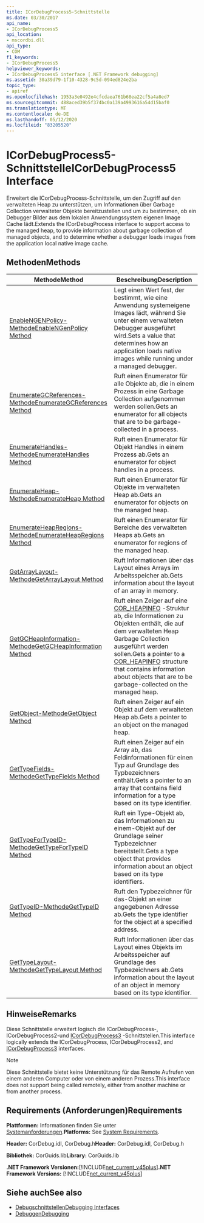 ```yaml
---
title: ICorDebugProcess5-Schnittstelle
ms.date: 03/30/2017
api_name:
- ICorDebugProcess5
api_location:
- mscordbi.dll
api_type:
- COM
f1_keywords:
- ICorDebugProcess5
helpviewer_keywords:
- ICorDebugProcess5 interface [.NET Framework debugging]
ms.assetid: 30a39d79-1f10-4328-9c5d-094ed824e2ba
topic_type:
- apiref
ms.openlocfilehash: 1953a3e0492e4cfcdaea761b68ea22cf5a4a8ed7
ms.sourcegitcommit: 488aced39b5f374bc0a139a4993616a54d15baf0
ms.translationtype: MT
ms.contentlocale: de-DE
ms.lasthandoff: 05/12/2020
ms.locfileid: "83205520"
---
```

# <a name="icordebugprocess5-interface"></a><span data-ttu-id="ffad8-102">ICorDebugProcess5-Schnittstelle</span><span class="sxs-lookup"><span data-stu-id="ffad8-102">ICorDebugProcess5 Interface</span></span>
<span data-ttu-id="ffad8-103">Erweitert die ICorDebugProcess-Schnittstelle, um den Zugriff auf den verwalteten Heap zu unterstützen, um Informationen über Garbage Collection verwalteter Objekte bereitzustellen und um zu bestimmen, ob ein Debugger Bilder aus dem lokalen Anwendungssystem eigenen Image Cache lädt.</span><span class="sxs-lookup"><span data-stu-id="ffad8-103">Extends the ICorDebugProcess interface to support access to the managed heap, to provide information about garbage collection of managed objects, and to determine whether a debugger loads images from the application local native image cache.</span></span>  
  
## <a name="methods"></a><span data-ttu-id="ffad8-104">Methoden</span><span class="sxs-lookup"><span data-stu-id="ffad8-104">Methods</span></span>  
  
|<span data-ttu-id="ffad8-105">Methode</span><span class="sxs-lookup"><span data-stu-id="ffad8-105">Method</span></span>|<span data-ttu-id="ffad8-106">Beschreibung</span><span class="sxs-lookup"><span data-stu-id="ffad8-106">Description</span></span>|  
|------------|-----------------|  
|[<span data-ttu-id="ffad8-107">EnableNGENPolicy-Methode</span><span class="sxs-lookup"><span data-stu-id="ffad8-107">EnableNGenPolicy Method</span></span>](icordebugprocess5-enablengenpolicy-method.md)|<span data-ttu-id="ffad8-108">Legt einen Wert fest, der bestimmt, wie eine Anwendung systemeigene Images lädt, während Sie unter einem verwalteten Debugger ausgeführt wird.</span><span class="sxs-lookup"><span data-stu-id="ffad8-108">Sets a value that determines how an application loads native images while running under a managed debugger.</span></span>|  
|[<span data-ttu-id="ffad8-109">EnumerateGCReferences-Methode</span><span class="sxs-lookup"><span data-stu-id="ffad8-109">EnumerateGCReferences Method</span></span>](icordebugprocess5-enumerategcreferences-method.md)|<span data-ttu-id="ffad8-110">Ruft einen Enumerator für alle Objekte ab, die in einem Prozess in eine Garbage Collection aufgenommen werden sollen.</span><span class="sxs-lookup"><span data-stu-id="ffad8-110">Gets an enumerator for all objects that are to be garbage-collected in a process.</span></span>|  
|[<span data-ttu-id="ffad8-111">EnumerateHandles-Methode</span><span class="sxs-lookup"><span data-stu-id="ffad8-111">EnumerateHandles Method</span></span>](icordebugprocess5-enumeratehandles-method.md)|<span data-ttu-id="ffad8-112">Ruft einen Enumerator für Objekt Handles in einem Prozess ab.</span><span class="sxs-lookup"><span data-stu-id="ffad8-112">Gets an enumerator for object handles in a process.</span></span>|  
|[<span data-ttu-id="ffad8-113">EnumerateHeap-Methode</span><span class="sxs-lookup"><span data-stu-id="ffad8-113">EnumerateHeap Method</span></span>](icordebugprocess5-enumerateheap-method.md)|<span data-ttu-id="ffad8-114">Ruft einen Enumerator für Objekte im verwalteten Heap ab.</span><span class="sxs-lookup"><span data-stu-id="ffad8-114">Gets an enumerator for objects on the managed heap.</span></span>|  
|[<span data-ttu-id="ffad8-115">EnumerateHeapRegions-Methode</span><span class="sxs-lookup"><span data-stu-id="ffad8-115">EnumerateHeapRegions Method</span></span>](icordebugprocess5-enumerateheapregions-method.md)|<span data-ttu-id="ffad8-116">Ruft einen Enumerator für Bereiche des verwalteten Heaps ab.</span><span class="sxs-lookup"><span data-stu-id="ffad8-116">Gets an enumerator for regions of the managed heap.</span></span>|  
|[<span data-ttu-id="ffad8-117">GetArrayLayout-Methode</span><span class="sxs-lookup"><span data-stu-id="ffad8-117">GetArrayLayout Method</span></span>](icordebugprocess5-getarraylayout-method.md)|<span data-ttu-id="ffad8-118">Ruft Informationen über das Layout eines Arrays im Arbeitsspeicher ab.</span><span class="sxs-lookup"><span data-stu-id="ffad8-118">Gets information about the layout of an array in memory.</span></span>|  
|[<span data-ttu-id="ffad8-119">GetGCHeapInformation-Methode</span><span class="sxs-lookup"><span data-stu-id="ffad8-119">GetGCHeapInformation Method</span></span>](icordebugprocess5-getgcheapinformation-method.md)|<span data-ttu-id="ffad8-120">Ruft einen Zeiger auf eine [COR_HEAPINFO](cor-heapinfo-structure.md) -Struktur ab, die Informationen zu Objekten enthält, die auf dem verwalteten Heap Garbage Collection ausgeführt werden sollen.</span><span class="sxs-lookup"><span data-stu-id="ffad8-120">Gets a pointer to a [COR_HEAPINFO](cor-heapinfo-structure.md) structure that contains information about objects that are to be garbage-collected on the managed heap.</span></span>|  
|[<span data-ttu-id="ffad8-121">GetObject-Methode</span><span class="sxs-lookup"><span data-stu-id="ffad8-121">GetObject Method</span></span>](icordebugprocess5-getobject-method.md)|<span data-ttu-id="ffad8-122">Ruft einen Zeiger auf ein Objekt auf dem verwalteten Heap ab.</span><span class="sxs-lookup"><span data-stu-id="ffad8-122">Gets a pointer to an object on the managed heap.</span></span>|  
|[<span data-ttu-id="ffad8-123">GetTypeFields-Methode</span><span class="sxs-lookup"><span data-stu-id="ffad8-123">GetTypeFields Method</span></span>](icordebugprocess5-gettypefields-method.md)|<span data-ttu-id="ffad8-124">Ruft einen Zeiger auf ein Array ab, das Feldinformationen für einen Typ auf Grundlage des Typbezeichners enthält.</span><span class="sxs-lookup"><span data-stu-id="ffad8-124">Gets a pointer to an array that contains field information for a type based on its type identifier.</span></span>|  
|[<span data-ttu-id="ffad8-125">GetTypeForTypeID-Methode</span><span class="sxs-lookup"><span data-stu-id="ffad8-125">GetTypeForTypeID Method</span></span>](icordebugprocess5-gettypefortypeid-method.md)|<span data-ttu-id="ffad8-126">Ruft ein Type-Objekt ab, das Informationen zu einem-Objekt auf der Grundlage seiner Typbezeichner bereitstellt.</span><span class="sxs-lookup"><span data-stu-id="ffad8-126">Gets a type object that provides information about an object based on its type identifiers.</span></span>|  
|[<span data-ttu-id="ffad8-127">GetTypeID-Methode</span><span class="sxs-lookup"><span data-stu-id="ffad8-127">GetTypeID Method</span></span>](icordebugprocess5-gettypeid-method.md)|<span data-ttu-id="ffad8-128">Ruft den Typbezeichner für das-Objekt an einer angegebenen Adresse ab.</span><span class="sxs-lookup"><span data-stu-id="ffad8-128">Gets the type identifier for the object at a specified address.</span></span>|  
|[<span data-ttu-id="ffad8-129">GetTypeLayout-Methode</span><span class="sxs-lookup"><span data-stu-id="ffad8-129">GetTypeLayout Method</span></span>](icordebugprocess5-gettypelayout-method.md)|<span data-ttu-id="ffad8-130">Ruft Informationen über das Layout eines Objekts im Arbeitsspeicher auf Grundlage des Typbezeichners ab.</span><span class="sxs-lookup"><span data-stu-id="ffad8-130">Gets information about the layout of an object in memory based on its type identifier.</span></span>|  
  
## <a name="remarks"></a><span data-ttu-id="ffad8-131">Hinweise</span><span class="sxs-lookup"><span data-stu-id="ffad8-131">Remarks</span></span>  
 <span data-ttu-id="ffad8-132">Diese Schnittstelle erweitert logisch die ICorDebugProcess-, ICorDebugProcess2-und [ICorDebugProcess3](icordebugprocess3-interface.md) -Schnittstellen.</span><span class="sxs-lookup"><span data-stu-id="ffad8-132">This interface logically extends the ICorDebugProcess, ICorDebugProcess2, and [ICorDebugProcess3](icordebugprocess3-interface.md) interfaces.</span></span>  
  
> [!NOTE]
> <span data-ttu-id="ffad8-133">Diese Schnittstelle bietet keine Unterstützung für das Remote Aufrufen von einem anderen Computer oder von einem anderen Prozess.</span><span class="sxs-lookup"><span data-stu-id="ffad8-133">This interface does not support being called remotely, either from another machine or from another process.</span></span>  
  
## <a name="requirements"></a><span data-ttu-id="ffad8-134">Requirements (Anforderungen)</span><span class="sxs-lookup"><span data-stu-id="ffad8-134">Requirements</span></span>  
 <span data-ttu-id="ffad8-135">**Plattformen:** Informationen finden Sie unter [Systemanforderungen](../../get-started/system-requirements.md).</span><span class="sxs-lookup"><span data-stu-id="ffad8-135">**Platforms:** See [System Requirements](../../get-started/system-requirements.md).</span></span>  
  
 <span data-ttu-id="ffad8-136">**Header:** CorDebug.idl, CorDebug.h</span><span class="sxs-lookup"><span data-stu-id="ffad8-136">**Header:** CorDebug.idl, CorDebug.h</span></span>  
  
 <span data-ttu-id="ffad8-137">**Bibliothek:** CorGuids.lib</span><span class="sxs-lookup"><span data-stu-id="ffad8-137">**Library:** CorGuids.lib</span></span>  
  
 <span data-ttu-id="ffad8-138">**.NET Framework Versionen:**[!INCLUDE[net_current_v45plus](../../../../includes/net-current-v45plus-md.md)]</span><span class="sxs-lookup"><span data-stu-id="ffad8-138">**.NET Framework Versions:** [!INCLUDE[net_current_v45plus](../../../../includes/net-current-v45plus-md.md)]</span></span>  
  
## <a name="see-also"></a><span data-ttu-id="ffad8-139">Siehe auch</span><span class="sxs-lookup"><span data-stu-id="ffad8-139">See also</span></span>

- [<span data-ttu-id="ffad8-140">Debugschnittstellen</span><span class="sxs-lookup"><span data-stu-id="ffad8-140">Debugging Interfaces</span></span>](debugging-interfaces.md)
- [<span data-ttu-id="ffad8-141">Debuggen</span><span class="sxs-lookup"><span data-stu-id="ffad8-141">Debugging</span></span>](index.md)
